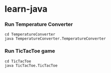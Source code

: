 # learn-java

### Run Temperature Converter
```
cd TemperatureConverter
java TemperatureConverter.TemperatureConverter
```

### Run TicTacToe game
```
cd TicTacToe
java TicTacToe.TicTacToe
```
